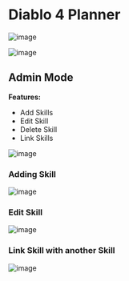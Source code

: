 # Diablo 4 Planner



![image](https://user-images.githubusercontent.com/19291876/230258197-66c99f2e-7516-4c27-8fd4-a131fb6916b4.png)

![image](https://user-images.githubusercontent.com/19291876/230258637-92367ded-6920-4c9f-9f58-9d9d32277e70.png)


## Admin Mode

**Features:**

- Add Skills
- Edit Skill
- Delete Skill
- Link Skills

![image](https://user-images.githubusercontent.com/19291876/230258434-5d02763b-604b-496e-bda0-b0b335875b43.png)

### Adding Skill

![image](https://user-images.githubusercontent.com/19291876/230259046-f16ebd2f-bb4a-4fca-b0ac-ce6e50b48e89.png)

### Edit Skill

![image](https://user-images.githubusercontent.com/19291876/230259085-b3a16b84-f0a6-40f8-b7d4-9363f9c4a277.png)

### Link Skill with another Skill

![image](https://user-images.githubusercontent.com/19291876/230259227-e2766209-ff23-41b7-bbb2-e23dd71b6eea.png)
